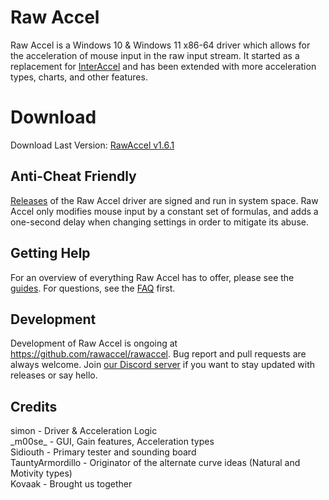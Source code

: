 # Raw Accel

Raw Accel is a Windows 10 & Windows 11 x86-64 driver which allows for the acceleration of mouse input in the raw input stream. It started as a replacement for [InterAccel](https://github.com/KovaaK/InterAccel) and has been extended with more acceleration types, charts, and other features.
# Download
Download Last Version: [RawAccel v1.6.1](https://github.com/rawaccel/rawaccel/releases/download/v1.6.1/RawAccel_v1.6.1.zip)

## Anti-Cheat Friendly

[Releases](https://github.com/rawaccel/rawaccel/releases/latest) of the Raw Accel driver are signed and run in system space. Raw Accel only modifies mouse input by a constant set of formulas, and adds a one-second delay when changing settings in order to mitigate its abuse.

## Getting Help

For an overview of everything Raw Accel has to offer, please see the [guides](doc/Guide.md). For questions, see the [FAQ](doc/FAQ.md) first.

## Development

Development of Raw Accel is ongoing at https://github.com/rawaccel/rawaccel. Bug report and pull requests are always welcome.  Join [our Discord server](https://discord.gg/7pQh8zH) if you want to stay updated with releases or say hello.

## Credits
simon - Driver & Acceleration Logic  
\_m00se\_ - GUI, Gain features, Acceleration types  
Sidiouth  - Primary tester and sounding board  
TauntyArmordillo - Originator of the alternate curve ideas (Natural and Motivity types)  
Kovaak - Brought us together
